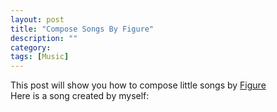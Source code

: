 ```yaml
---
layout: post
title: "Compose Songs By Figure"
description: ""
category: 
tags: [Music]
---
```


This post will show you how to compose little songs by [Figure](https://itunes.apple.com/us/app/figure/)     
Here is a song created by myself:    
<p><embed src="/assets/song/Happy.aif" autostart="false" loop="false" hidden="false"></embed></p>
